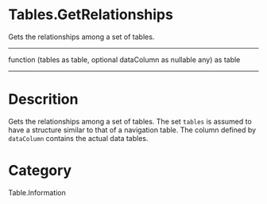 ﻿# Tables.GetRelationships
Gets the relationships among a set of tables.
***
function (tables as table, optional dataColumn as nullable any) as table
***
# Descrition 
Gets the relationships among a set of tables. The set <code>tables</code> is assumed to have a structure similar to that of a navigation table. The column defined by <code>dataColumn</code> contains the actual data tables.
# Category 
Table.Information
